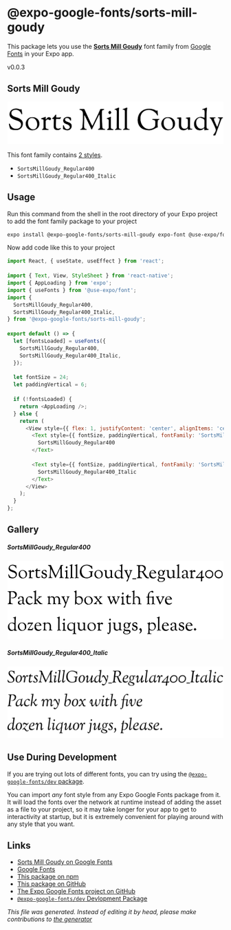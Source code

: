 # @expo-google-fonts/sorts-mill-goudy

This package lets you use the [**Sorts Mill Goudy**](https://fonts.google.com/specimen/Sorts+Mill+Goudy) font family from [Google Fonts](https://fonts.google.com/) in your Expo app.

v0.0.3

## Sorts Mill Goudy

![Sorts Mill Goudy](./font-family.png)

This font family contains [2 styles](#gallery).

- `SortsMillGoudy_Regular400`
- `SortsMillGoudy_Regular400_Italic`

## Usage

Run this command from the shell in the root directory of your Expo project to add the font family package to your project
```sh
expo install @expo-google-fonts/sorts-mill-goudy expo-font @use-expo/font
```

Now add code like this to your project
```js
import React, { useState, useEffect } from 'react';

import { Text, View, StyleSheet } from 'react-native';
import { AppLoading } from 'expo';
import { useFonts } from '@use-expo/font';
import {
  SortsMillGoudy_Regular400,
  SortsMillGoudy_Regular400_Italic,
} from '@expo-google-fonts/sorts-mill-goudy';

export default () => {
  let [fontsLoaded] = useFonts({
    SortsMillGoudy_Regular400,
    SortsMillGoudy_Regular400_Italic,
  });

  let fontSize = 24;
  let paddingVertical = 6;

  if (!fontsLoaded) {
    return <AppLoading />;
  } else {
    return (
      <View style={{ flex: 1, justifyContent: 'center', alignItems: 'center' }}>
        <Text style={{ fontSize, paddingVertical, fontFamily: 'SortsMillGoudy_Regular400' }}>
          SortsMillGoudy_Regular400
        </Text>

        <Text style={{ fontSize, paddingVertical, fontFamily: 'SortsMillGoudy_Regular400_Italic' }}>
          SortsMillGoudy_Regular400_Italic
        </Text>
      </View>
    );
  }
};

```

## Gallery

##### SortsMillGoudy_Regular400
![SortsMillGoudy_Regular400](./70d3ad626ef92c3b9eeaff7e3694af6d64f477a31ab242d11f98704e9903a065.ttf.png)

##### SortsMillGoudy_Regular400_Italic
![SortsMillGoudy_Regular400_Italic](./d8d1d17c5bffaec08a5c129dfdbd62c0a538de036da120d20edef29019f0b5bf.ttf.png)


## Use During Development

If you are trying out lots of different fonts, you can try using the [`@expo-google-fonts/dev` package](https://github.com/expo/google-fonts/tree/master/font-packages/dev#readme).

You can import *any* font style from any Expo Google Fonts package from it. It will load the fonts
over the network at runtime instead of adding the asset as a file to your project, so it may take longer
for your app to get to interactivity at startup, but it is extremely convenient
for playing around with any style that you want.

## Links

- [Sorts Mill Goudy on Google Fonts](https://fonts.google.com/specimen/Sorts+Mill+Goudy)
- [Google Fonts](https://fonts.google.com/)
- [This package on npm](https://www.npmjs.com/package/@expo-google-fonts/sorts-mill-goudy)
- [This package on GitHub](https://github.com/expo/google-fonts/tree/master/font-packages/sorts-mill-goudy)
- [The Expo Google Fonts project on GitHub](https://github.com/expo/google-fonts)
- [`@expo-google-fonts/dev` Devlopment Package](https://github.com/expo/google-fonts/tree/master/font-packages/dev)


*This file was generated. Instead of editing it by head, please make contributions to [the generator](https://github.com/expo/google-fonts/tree/master/packages/generator)*
